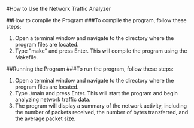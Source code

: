 #How to Use the Network Traffic Analyzer

##How to compile the Program
###To compile the program, follow these steps:

1. Open a terminal window and navigate to the directory where the program files are located.
2. Type "make" and press Enter. This will compile the program using the Makefile.

##Running the Program
###To run the program, follow these steps:

1. Open a terminal window and navigate to the directory where the program files are located.
2. Type ./main and press Enter. This will start the program and begin analyzing network traffic data.
3. The program will display a summary of the network activity, including the number of packets received, the number of bytes transferred, and the average packet size.

